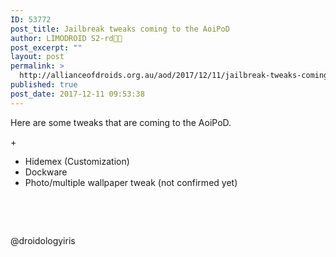 ```yaml
---
ID: 53772
post_title: Jailbreak tweaks coming to the AoiPoD
author: LIMODROID S2-rd🔭🔬
post_excerpt: ""
layout: post
permalink: >
  http://allianceofdroids.org.au/aod/2017/12/11/jailbreak-tweaks-coming-to-the-aoipod-2/
published: true
post_date: 2017-12-11 09:53:38
---
```

<p class="">Here are some tweaks that are coming to the AoiPoD.</p><p>+</p><ul><li>Hidemex (Customization)</li><li>Dockware</li><li class="">Photo/multiple wallpaper tweak (not confirmed yet)</li></ul><p class=""><br></p><p class=""><br></p><p class="">@droidologyiris</p>